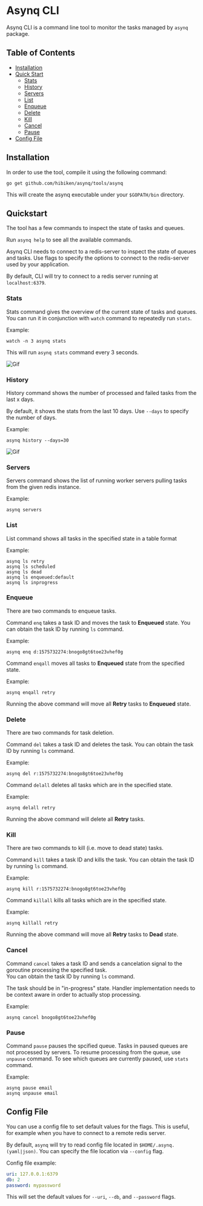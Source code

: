 # Asynq CLI

Asynq CLI is a command line tool to monitor the tasks managed by `asynq` package.

## Table of Contents

- [Installation](#installation)
- [Quick Start](#quick-start)
  - [Stats](#stats)
  - [History](#history)
  - [Servers](#servers)
  - [List](#list)
  - [Enqueue](#enqueue)
  - [Delete](#delete)
  - [Kill](#kill)
  - [Cancel](#cancel)
  - [Pause](#pause)
- [Config File](#config-file)

## Installation

In order to use the tool, compile it using the following command:

    go get github.com/hibiken/asynq/tools/asynq

This will create the asynq executable under your `$GOPATH/bin` directory.

## Quickstart

The tool has a few commands to inspect the state of tasks and queues.

Run `asynq help` to see all the available commands.

Asynq CLI needs to connect to a redis-server to inspect the state of queues and tasks. Use flags to specify the options to connect to the redis-server used by your application.

By default, CLI will try to connect to a redis server running at `localhost:6379`.

### Stats

Stats command gives the overview of the current state of tasks and queues. You can run it in conjunction with `watch` command to repeatedly run `stats`.

Example:

    watch -n 3 asynq stats

This will run `asynq stats` command every 3 seconds.

![Gif](/docs/assets/asynq_stats.gif)

### History

History command shows the number of processed and failed tasks from the last x days.

By default, it shows the stats from the last 10 days. Use `--days` to specify the number of days.

Example:

    asynq history --days=30

![Gif](/docs/assets/asynq_history.gif)

### Servers

Servers command shows the list of running worker servers pulling tasks from the given redis instance.

Example:

    asynq servers

### List

List command shows all tasks in the specified state in a table format

Example:

    asynq ls retry
    asynq ls scheduled
    asynq ls dead
    asynq ls enqueued:default
    asynq ls inprogress

### Enqueue

There are two commands to enqueue tasks.

Command `enq` takes a task ID and moves the task to **Enqueued** state. You can obtain the task ID by running `ls` command.

Example:

    asynq enq d:1575732274:bnogo8gt6toe23vhef0g

Command `enqall` moves all tasks to **Enqueued** state from the specified state.

Example:

    asynq enqall retry

Running the above command will move all **Retry** tasks to **Enqueued** state.

### Delete

There are two commands for task deletion.

Command `del` takes a task ID and deletes the task. You can obtain the task ID by running `ls` command.

Example:

    asynq del r:1575732274:bnogo8gt6toe23vhef0g

Command `delall` deletes all tasks which are in the specified state.

Example:

    asynq delall retry

Running the above command will delete all **Retry** tasks.

### Kill

There are two commands to kill (i.e. move to dead state) tasks.

Command `kill` takes a task ID and kills the task. You can obtain the task ID by running `ls` command.

Example:

    asynq kill r:1575732274:bnogo8gt6toe23vhef0g

Command `killall` kills all tasks which are in the specified state.

Example:

    asynq killall retry

Running the above command will move all **Retry** tasks to **Dead** state.

### Cancel

Command `cancel` takes a task ID and sends a cancelation signal to the goroutine processing the specified task.  
You can obtain the task ID by running `ls` command.

The task should be in "in-progress" state.
Handler implementation needs to be context aware in order to actually stop processing.

Example:

    asynq cancel bnogo8gt6toe23vhef0g

### Pause

Command `pause` pauses the spcified queue. Tasks in paused queues are not processed by servers.
To resume processing from the queue, use `unpause` command.
To see which queues are currently paused, use `stats` command.

Example:

    asynq pause email
    asynq unpause email

## Config File

You can use a config file to set default values for the flags.
This is useful, for example when you have to connect to a remote redis server.

By default, `asynq` will try to read config file located in
`$HOME/.asynq.(yaml|json)`. You can specify the file location via `--config` flag.

Config file example:

```yaml
uri: 127.0.0.1:6379
db: 2
password: mypassword
```

This will set the default values for `--uri`, `--db`, and `--password` flags.
